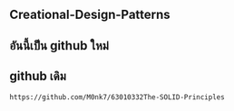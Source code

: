 ## Creational-Design-Patterns

## อันนี้เป็น github ใหม่ 

## github เดิม
`https://github.com/M0nk7/63010332The-SOLID-Principles`
